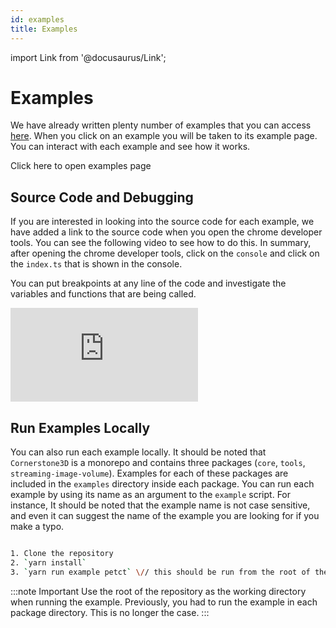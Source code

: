 ```yaml
---
id: examples
title: Examples
---
```


import Link from '@docusaurus/Link';

# Examples

We have already written plenty number of examples that you can access [here](/docs/examples).
When you click on an example you will be taken to its example page. You can interact
with each example and see how it works.

<Link to="/docs/examples">
    <div id="open-example-button">
        Click here to open examples page
    </div>
</Link>

## Source Code and Debugging

If you are interested in looking into the source code for each example, we have added a link to the source code
when you open the chrome developer tools. You can see the following video to see how to do this. In summary,
after opening the chrome developer tools, click on the `console` and click on the `index.ts` that is
shown in the console.

You can put breakpoints at any line of the code and investigate the variables and functions that are
being called.

<!-- /For some reason vimeo gives CORS errors for embed -->
<div style={{padding:"56.25% 0 0 0", position:"relative"}}>
    <iframe src="https://player.vimeo.com/video/694244249?h=06d45e5a5f&amp;badge=0&amp;autopause=0&amp;player_id=0&amp;app_id=58479&amp;dnt=1"
    frameBorder="0" allow="cross-origin-isolated" allowFullScreen style= {{ position:"absolute",top:0,left:0,width:"100%",height:"100%"}} title="Examples"></iframe>
</div>

## Run Examples Locally

You can also run each example locally. It should be noted that `Cornerstone3D` is a
monorepo and contains three packages (`core`, `tools`, `streaming-image-volume`). Examples
for each of these packages are included in the `examples` directory inside each package.
You can run each example by using its name as an argument to the `example` script. For instance,
It should be noted that the example name is not case sensitive, and even it can
suggest the name of the example you are looking for if you make a typo.

```bash

1. Clone the repository
2. `yarn install`
3. `yarn run example petct` \// this should be run from the root of the repository

```

:::note Important
Use the root of the repository as the working directory when running the example.
Previously, you had to run the example in each package directory. This is no longer the case.
:::
